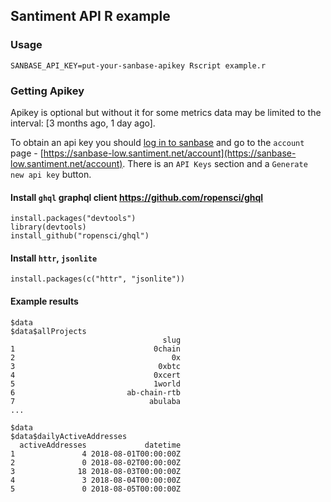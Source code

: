 ## Santiment API R example

### Usage

```
SANBASE_API_KEY=put-your-sanbase-apikey Rscript example.r
```

### Getting Apikey

Apikey is optional but without it for some metrics data may be limited to the interval: [3 months ago, 1 day ago].

To obtain an api key you should [log in to sanbase](https://sanbase-low.santiment.net/login) and go to the `account` page - [https://sanbase-low.santiment.net/account](https://sanbase-low.santiment.net/account). There is an `API Keys` section and a `Generate new api key` button.

#### Install `ghql` graphql client https://github.com/ropensci/ghql

```
install.packages("devtools")
library(devtools)
install_github("ropensci/ghql")
```

#### Install `httr`, `jsonlite`

```
install.packages(c("httr", "jsonlite"))
```

#### Example results

```
$data
$data$allProjects
                                  slug
1                               0chain
2                                   0x
3                                0xbtc
4                               0xcert
5                               1world
6                         ab-chain-rtb
7                              abulaba
...
```


```
$data
$data$dailyActiveAddresses
  activeAddresses             datetime
1               4 2018-08-01T00:00:00Z
2               0 2018-08-02T00:00:00Z
3              18 2018-08-03T00:00:00Z
4               3 2018-08-04T00:00:00Z
5               0 2018-08-05T00:00:00Z

```
